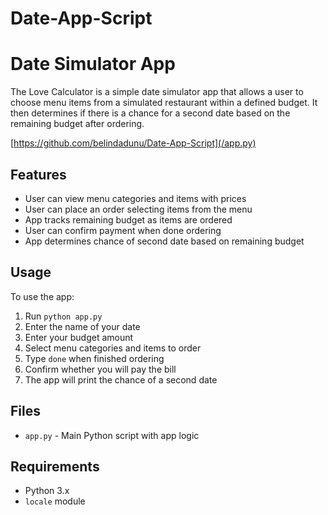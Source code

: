 # Date-App-Script

# Date Simulator App

The Love Calculator is a simple date simulator app that allows a user to choose menu items from a simulated restaurant within a defined budget. It then determines if there is a chance for a second date based on the remaining budget after ordering.

[https://github.com/belindadunu/Date-App-Script](/app.py)

## Features

- User can view menu categories and items with prices
- User can place an order selecting items from the menu  
- App tracks remaining budget as items are ordered
- User can confirm payment when done ordering
- App determines chance of second date based on remaining budget

## Usage

To use the app:

1. Run `python app.py`
2. Enter the name of your date
3. Enter your budget amount  
4. Select menu categories and items to order
5. Type `done` when finished ordering
6. Confirm whether you will pay the bill
7. The app will print the chance of a second date

## Files 

- `app.py` - Main Python script with app logic

## Requirements

- Python 3.x
- `locale` module
